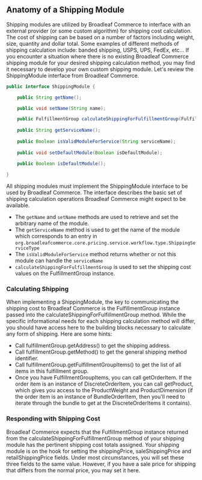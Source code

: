 ## Anatomy of a Shipping Module

Shipping modules are utilized by Broadleaf Commerce to interface with an external provider (or some custom algorithm) for shipping cost calculation. The cost of shipping can be based on a number of factors including weight, size, quantity and dollar total. Some examples of different methods of shipping calculation include: banded shipping, USPS, UPS, FedEx, etc... If you encounter a situation where there is no existing Broadleaf Commerce shipping module for your desired shipping calculation method, you may find it necessary to develop your own custom shipping module. Let's review the ShippingModule interface from Broadleaf Commerce.

```java
public interface ShippingModule {

    public String getName();

    public void setName(String name);

    public FulfillmentGroup calculateShippingForFulfillmentGroup(FulfillmentGroup fulfillmentGroup) throws ShippingPriceException;
    
    public String getServiceName();
    
    public Boolean isValidModuleForService(String serviceName);
    
    public void setDefaultModule(Boolean isDefaultModule);
    
    public Boolean isDefaultModule();

}
```

All shipping modules must implement the ShippingModule interface to be used by Broadleaf Commerce. The interface describes the basic set of shipping calculation operations Broadleaf Commerce might expect to be available.

- The `getName` and `setName` methods are used to retrieve and set the arbitrary name of the module.
- The `getServiceName` method is used to get the name of the module which corresponds to an entry in `org.broadleafcommerce.core.pricing.service.workflow.type.ShippingServiceType`
- The `isValidModuleForService` method returns whether or not this module can handle the `serviceName`
- `calculateShippingForFulfillmentGroup` is used to set the shipping cost values on the FulfillmentGroup instance.

### Calculating Shipping

When implementing a ShippingModule, the key to communicating the shipping cost to Broadleaf Commerce is the FulfillmentGroup instance passed into the calculateShippingForFulfillmentGroup method. While the specific informational needs for each shipping calculation method will differ, you should have access here to the building blocks necessary to calculate any form of shipping. Here are some hints:

- Call fulfillmentGroup.getAddress() to get the shipping address.
- Call fulfillmentGroup.getMethod() to get the general shipping method identifier.
- Call fulfillmentGroup.getFulfillmentGroupItems() to get the list of all items in this fulfillment group.
- Once you have FulfillmentGroupItems, you can call getOrderItem. If the order item is an instance of DiscreteOrderItem, you can call getProduct, which gives you access to the ProductWeight and ProductDimension (if the order item is an instance of BundleOrderItem, then you'll need to iterate through the bundle to get at the DiscreteOrderItems it contains).

### Responding with Shipping Cost

Broadleaf Commerce expects that the FulfillmentGroup instance returned from the calculateShippingForFulfillmentGroup method of your shipping module has the pertinent shipping cost totals assigned. Your shipping module is on the hook for setting the shippingPrice, saleShippingPrice and retailShippingPrice fields. Under most circumstances, you will set these three fields to the same value. However, if you have a sale price for shipping that differs from the normal price, you may set it here.

